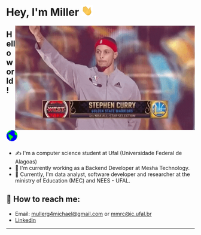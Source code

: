 # Hey, I'm Miller  <img src="assets/Hi.gif" width="30px">

<img align="right" src="./assets/giphy.gif" width="480" height="280" frameBorder="0" class="giphy-embed" allowFullScreen></img>


## Hello world! <img src="assets/Earth.gif" width="30px">

- ✍ I'm a computer science student at Ufal (Universidade Federal de Alagoas)
- :construction_worker: I'm currently working as a Backend Developer at Mesha Technology.
- :pencil: Currently, I'm data analyst, software developer and researcher at the ministry of Education (MEC) and NEES - UFAL.


## :mag_right: How to reach me: 

- Email: mullerg4michael@gmail.com or mmrc@ic.ufal.br
- [Linkedin](https://www.linkedin.com/in/michael-miller-0a6392144/)

<hr>
